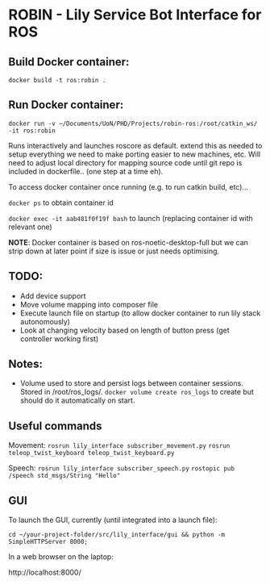 # ROBIN - Lily Service Bot Interface for ROS

## Build Docker container:

`docker build -t ros:robin .`

## Run Docker container: 

`docker run -v ~/Documents/UoN/PHD/Projects/robin-ros:/root/catkin_ws/ -it ros:robin`

Runs interactively and launches roscore as default. extend this as needed to setup everything we need to make porting easier to new machines, etc. Will need to adjust local directory for mapping source code until git repo is included in dockerfile.. (one step at a time eh).

To access docker container once running (e.g. to run catkin build, etc)... 

`docker ps` to obtain container id

`docker exec -it aab481f0f19f bash` to launch (replacing container id with relevant one)

**NOTE**: Docker container is based on ros-noetic-desktop-full but we can strip down at later point if size is issue or just needs optimising.

## TODO: 
- Add device support
- Move volume mapping into composer file
- Execute launch file on startup (to allow docker container to run lily stack autonomously)
- Look at changing velocity based on length of button press (get controller working first)

## Notes:
- Volume used to store and persist logs between container sessions. Stored in /root/ros_logs/. `docker volume create ros_logs` to create but should do it automatically on start.

## Useful commands

Movement:
`rosrun lily_interface subscriber_movement.py`
`rosrun teleop_twist_keyboard teleop_twist_keyboard.py`


Speech:
`rosrun lily_interface subscriber_speech.py`
`rostopic pub /speech std_msgs/String "Hello"`


## GUI

To launch the GUI, currently (until integrated into a launch file):

`cd ~/your-project-folder/src/lily_interface/gui && python -m SimpleHTTPServer 8000;`

In a web browser on the laptop:

http://localhost:8000/




